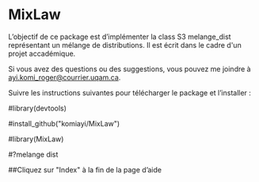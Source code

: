 # MixLaw

L’objectif de ce package est d’implémenter la class S3 melange_dist représentant un mélange de distributions.
Il est écrit dans le cadre d'un projet accadémique.

Si vous avez des questions ou des suggestions, vous pouvez me joindre à ayi.komi_roger@courrier.uqam.ca.

Suivre les instructions suivantes pour télécharger le package et l’installer :

#library(devtools)

#install_github("komiayi/MixLaw")

#library(MixLaw)

#?melange dist

##Cliquez sur "Index" à la fin de la page d’aide
